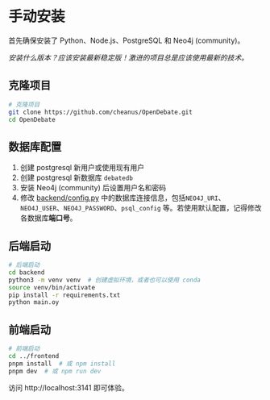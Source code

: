 # 手动安装

首先确保安装了 Python、Node.js、PostgreSQL 和 Neo4j (community)。

*安装什么版本？应该安装最新稳定版！激进的项目总是应该使用最新的技术。*

## 克隆项目
```bash
# 克隆项目
git clone https://github.com/cheanus/OpenDebate.git
cd OpenDebate
```

## 数据库配置
1. 创建 postgresql 新用户或使用现有用户
2. 创建 postgresql 新数据库 `debatedb`
3. 安装 Neo4j (community) 后设置用户名和密码
4. 修改 [backend/config.py](../backend/config.py) 中的数据库连接信息，包括`NEO4J_URI`、`NEO4J_USER`、`NEO4J_PASSWORD`、`psql_config` 等。若使用默认配置，记得修改各数据库**端口号**。

## 后端启动
```bash
# 后端启动
cd backend
python3 -m venv venv  # 创建虚拟环境，或者也可以使用 conda
source venv/bin/activate
pip install -r requirements.txt
python main.oy
```

## 前端启动
```bash
# 前端启动
cd ../frontend
pnpm install  # 或 npm install
pnpm dev  # 或 npm run dev
```

访问 http://localhost:3141 即可体验。
